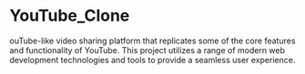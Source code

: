 # YouTube_Clone
ouTube-like video sharing platform that replicates some of the core features and functionality of YouTube. This project utilizes a range of modern web development technologies and tools to provide a seamless user experience.
